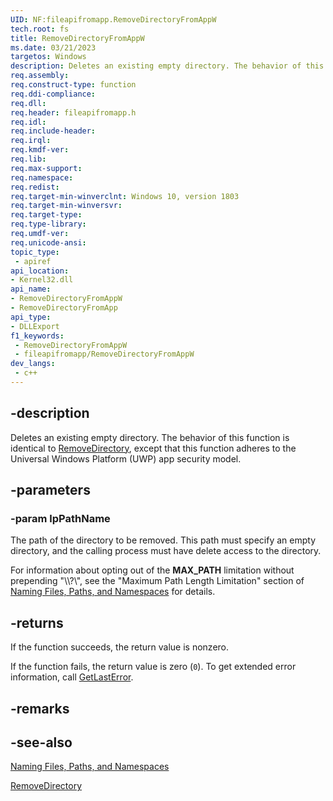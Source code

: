 ```yaml
---
UID: NF:fileapifromapp.RemoveDirectoryFromAppW
tech.root: fs
title: RemoveDirectoryFromAppW
ms.date: 03/21/2023
targetos: Windows
description: Deletes an existing empty directory. The behavior of this function is identical to RemoveDirectory, except that this function adheres to the Universal Windows Platform app security model.
req.assembly: 
req.construct-type: function
req.ddi-compliance: 
req.dll: 
req.header: fileapifromapp.h
req.idl: 
req.include-header: 
req.irql: 
req.kmdf-ver: 
req.lib: 
req.max-support: 
req.namespace: 
req.redist: 
req.target-min-winverclnt: Windows 10, version 1803
req.target-min-winversvr: 
req.target-type: 
req.type-library: 
req.umdf-ver: 
req.unicode-ansi: 
topic_type:
 - apiref
api_location:
- Kernel32.dll
api_name:
- RemoveDirectoryFromAppW
- RemoveDirectoryFromApp
api_type:
- DLLExport
f1_keywords:
 - RemoveDirectoryFromAppW
 - fileapifromapp/RemoveDirectoryFromAppW
dev_langs:
 - c++
---
```


## -description

Deletes an existing empty directory. The behavior of this function is identical to [RemoveDirectory](../fileapi/nf-fileapi-removedirectoryw.md), except that this function adheres to the Universal Windows Platform (UWP) app security model.

## -parameters

### -param lpPathName

The path of the directory to be removed. This path must specify an empty directory, and the calling process must have delete access to the directory.

For information about opting out of the **MAX\_PATH** limitation without prepending "\\\\?\\", see the "Maximum Path Length Limitation" section of [Naming Files, Paths, and Namespaces](/windows/win32/fileio/naming-a-file) for details.

## -returns

If the function succeeds, the return value is nonzero.

If the function fails, the return value is zero (`0`). To get extended error information, call [GetLastError](../errhandlingapi/nf-errhandlingapi-getlasterror.md).

## -remarks

## -see-also

[Naming Files, Paths, and Namespaces](/windows/win32/fileio/naming-a-file)

[RemoveDirectory](../fileapi/nf-fileapi-removedirectoryw.md)
